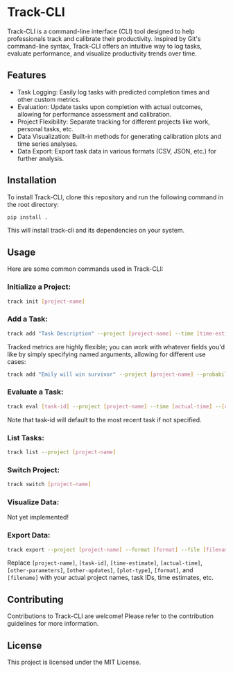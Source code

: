 # Track-CLI
Track-CLI is a command-line interface (CLI) tool designed to help professionals track and calibrate their productivity. Inspired by Git's command-line syntax, Track-CLI offers an intuitive way to log tasks, evaluate performance, and visualize productivity trends over time.

## Features
- Task Logging: Easily log tasks with predicted completion times and other custom metrics.
- Evaluation: Update tasks upon completion with actual outcomes, allowing for performance assessment and calibration.
- Project Flexibility: Separate tracking for different projects like work, personal tasks, etc.
- Data Visualization: Built-in methods for generating calibration plots and time series analyses.
- Data Export: Export task data in various formats (CSV, JSON, etc.) for further analysis.

## Installation
To install Track-CLI, clone this repository and run the following command in the root directory:

```bash
pip install .
```
This will install track-cli and its dependencies on your system.

## Usage
Here are some common commands used in Track-CLI:

### Initialize a Project:
```bash
track init [project-name]
```

### Add a Task:
```bash
track add "Task Description" --project [project-name] --time [time-estimate] --[other-parameters]
```

Tracked metrics are highly flexible; you can work with whatever fields you'd like by simply specifying named arguments, allowing for different use cases: 
```bash
track add "Emily will win survivor" --project [project-name] --probability 0.35
```

### Evaluate a Task:
```bash
track eval [task-id] --project [project-name] --time [actual-time] --[other-updates]
```
Note that task-id will default to the most recent task if not specified.

### List Tasks:
```bash
track list --project [project-name]
```

### Switch Project:
```bash
track switch [project-name]
```
### Visualize Data:
Not yet implemented!

### Export Data:
```bash
track export --project [project-name] --format [format] --file [filename]
```

Replace `[project-name]`, `[task-id]`, `[time-estimate]`, `[actual-time]`, `[other-parameters]`, `[other-updates]`, `[plot-type]`, `[format]`, and `[filename]` with your actual project names, task IDs, time estimates, etc.

## Contributing
Contributions to Track-CLI are welcome! Please refer to the contribution guidelines for more information.

## License
This project is licensed under the MIT License.